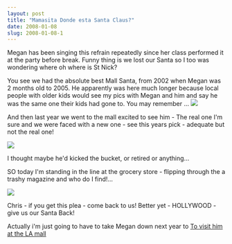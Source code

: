 ```yaml
---
layout: post
title: "Mamasita Donde esta Santa Claus?"
date: 2008-01-08
slug: 2008-01-08-1
---
```


Megan has been singing this refrain repeatedly since her class performed it at the party before break.  Funny thing is we lost our Santa so I too was wondering where oh where is St Nick?

You see we had the absolute best Mall Santa, from 2002 when Megan was 2 months old to 2005.  He  apparently was here much longer because local people with older kids would see my pics with Megan and him and say he was the same one their kids had gone to.   You may remember ... 
 ![](/visible-light/images/assets/megan2.jpg) 

And then last year we went to the mall excited to see him - The real one I&apos;m sure and we were faced with a new one - see this years pick - adequate but not the real one!  

 ![](/visible-light/images/assets/megan1.jpg) 

I thought maybe he&apos;d kicked the bucket, or retired or anything... 

SO today I&apos;m standing in the line at the grocery store - flipping through the a trashy magazine and who do I find!...

 ![](/visible-light/images/assets/marcia.jpg) 

Chris - if you get this plea - come back to us! Better yet - HOLLYWOOD - give us our Santa Back!

Actually i&apos;m just going to have to take Megan down next year to  [To visit him at the LA mall](www.westsidepavilion.com/)  
